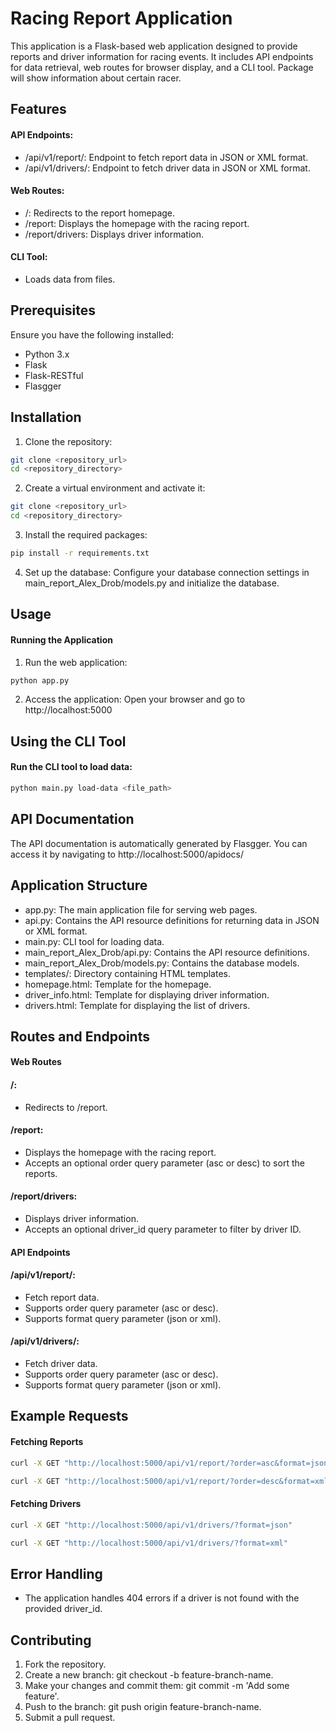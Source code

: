 # Racing Report Application

This application is a Flask-based web application designed to provide reports and driver information for racing events.
It includes API endpoints for data retrieval, web routes for browser display, and a CLI tool. Package will show
information about certain racer.

## Features

#### API Endpoints:

* /api/v1/report/: Endpoint to fetch report data in JSON or XML format.
* /api/v1/drivers/: Endpoint to fetch driver data in JSON or XML format.

#### Web Routes:

* /: Redirects to the report homepage.
* /report: Displays the homepage with the racing report.
* /report/drivers: Displays driver information.

#### CLI Tool:

* Loads data from files.

## Prerequisites

Ensure you have the following installed:

* Python 3.x
* Flask
* Flask-RESTful
* Flasgger

## Installation

1. Clone the repository:

```bash
git clone <repository_url>
cd <repository_directory>
```

2. Create a virtual environment and activate it:

```bash
git clone <repository_url>
cd <repository_directory>
```

3. Install the required packages:

```bash
pip install -r requirements.txt
```

4. Set up the database:
   Configure your database connection settings in main_report_Alex_Drob/models.py and initialize the database.

## Usage

#### Running the Application

1. Run the web application:

```bash
python app.py
```

2. Access the application:
   Open your browser and go to http://localhost:5000

## Using the CLI Tool

#### Run the CLI tool to load data:

```bash
python main.py load-data <file_path>
```

## API Documentation

The API documentation is automatically generated by Flasgger. You can access it by navigating
to http://localhost:5000/apidocs/

## Application Structure

* app.py: The main application file for serving web pages.
* api.py: Contains the API resource definitions for returning data in JSON or XML format.
* main.py: CLI tool for loading data.
* main_report_Alex_Drob/api.py: Contains the API resource definitions.
* main_report_Alex_Drob/models.py: Contains the database models.
* templates/: Directory containing HTML templates.
* homepage.html: Template for the homepage.
* driver_info.html: Template for displaying driver information.
* drivers.html: Template for displaying the list of drivers.

## Routes and Endpoints

#### Web Routes

#### /:

* Redirects to /report.

#### /report:

* Displays the homepage with the racing report.
* Accepts an optional order query parameter (asc or desc) to sort the reports.

#### /report/drivers:

* Displays driver information.
* Accepts an optional driver_id query parameter to filter by driver ID.

#### API Endpoints

#### /api/v1/report/:

* Fetch report data.
* Supports order query parameter (asc or desc).
* Supports format query parameter (json or xml).

#### /api/v1/drivers/:

* Fetch driver data.
* Supports order query parameter (asc or desc).
* Supports format query parameter (json or xml).

## Example Requests

#### Fetching Reports

```bash
curl -X GET "http://localhost:5000/api/v1/report/?order=asc&format=json"
```

```bash
curl -X GET "http://localhost:5000/api/v1/report/?order=desc&format=xml"
```

#### Fetching Drivers

```bash
curl -X GET "http://localhost:5000/api/v1/drivers/?format=json"
```

```bash
curl -X GET "http://localhost:5000/api/v1/drivers/?format=xml"
```

## Error Handling

* The application handles 404 errors if a driver is not found with the provided driver_id.

## Contributing

1. Fork the repository.
2. Create a new branch: git checkout -b feature-branch-name.
3. Make your changes and commit them: git commit -m 'Add some feature'.
4. Push to the branch: git push origin feature-branch-name.
5. Submit a pull request.